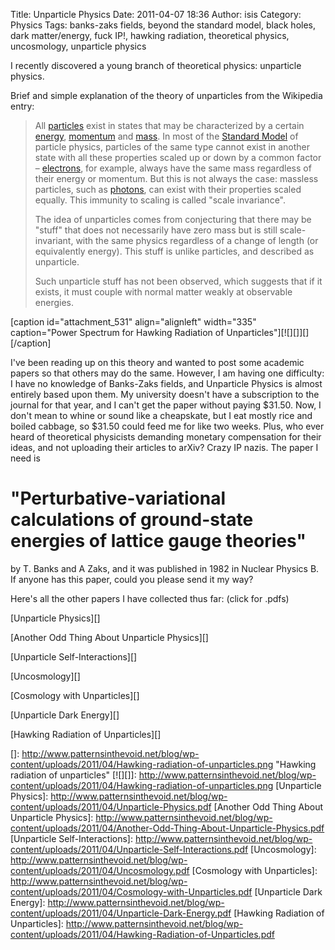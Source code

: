 Title: Unparticle Physics
Date: 2011-04-07 18:36
Author: isis
Category: Physics
Tags: banks-zaks fields, beyond the standard model, black holes, dark matter/energy, fuck IP!, hawking radiation, theoretical physics, uncosmology, unparticle physics

I recently discovered a young branch of theoretical physics: unparticle
physics.

Brief and simple explanation of the theory of unparticles from the
Wikipedia entry:

> All [particles][] exist in states that may be characterized by a
> certain [energy][], [momentum][] and [mass][]. In most of the
> [Standard Model][] of particle physics, particles of the same type
> cannot exist in another state with all these properties scaled up or
> down by a common factor – [electrons][], for example, always have the
> same mass regardless of their energy or momentum. But this is not
> always the case: massless particles, such as [photons][], can exist
> with their properties scaled equally. This immunity to scaling is
> called "scale invariance".
>
> The idea of unparticles comes from conjecturing that there may be
> "stuff" that does not necessarily have zero mass but is still
> scale-invariant, with the same physics regardless of a change of
> length (or equivalently energy). This stuff is unlike particles, and
> described as unparticle.
>
> Such unparticle stuff has not been observed, which suggests that if it
> exists, it must couple with normal matter weakly at observable
> energies.

[caption id="attachment\_531" align="alignleft" width="335"
caption="Power Spectrum for Hawking Radiation of
Unparticles"][![][]][][/caption]

I've been reading up on this theory and wanted to post some academic
papers so that others may do the same. However, I am having one
difficulty: I have no knowledge of Banks-Zaks fields, and Unparticle
Physics is almost entirely based upon them. My university doesn't have a
subscription to the journal for that year, and I can't get the paper
without paying \$31.50. Now, I don't mean to whine or sound like a
cheapskate, but I eat mostly rice and boiled cabbage, so \$31.50 could
feed me for like two weeks. Plus, who ever heard of theoretical
physicists demanding monetary compensation for their ideas, and not
uploading their articles to arXiv? Crazy IP nazis. The paper I need is

"Perturbative-variational calculations of ground-state energies of lattice gauge theories"
==========================================================================================

by T. Banks and A Zaks, and it was published in 1982 in Nuclear Physics
B. If anyone has this paper, could you please send it my way?

Here's all the other papers I have collected thus far: (click for .pdfs)

[Unparticle Physics][]

[Another Odd Thing About Unparticle Physics][]

[Unparticle Self-Interactions][]

[Uncosmology][]

[Cosmology with Unparticles][]

[Unparticle Dark Energy][]

[Hawking Radiation of Unparticles][]

  [particles]: https://secure.wikimedia.org/wikipedia/en/wiki/Elementary_particle
    "Elementary particle"
  [energy]: https://secure.wikimedia.org/wikipedia/en/wiki/Energy
  [momentum]: https://secure.wikimedia.org/wikipedia/en/wiki/Momentum
  [mass]: https://secure.wikimedia.org/wikipedia/en/wiki/Mass
  [Standard Model]: https://secure.wikimedia.org/wikipedia/en/wiki/Standard_Model
  [electrons]: https://secure.wikimedia.org/wikipedia/en/wiki/Electron
    "Electron"
  [photons]: https://secure.wikimedia.org/wikipedia/en/wiki/Photon
    "Photon"
  []: http://www.patternsinthevoid.net/blog/wp-content/uploads/2011/04/Hawking-radiation-of-unparticles.png
    "Hawking radiation of unparticles"
  [![][]]: http://www.patternsinthevoid.net/blog/wp-content/uploads/2011/04/Hawking-radiation-of-unparticles.png
  [Unparticle Physics]: http://www.patternsinthevoid.net/blog/wp-content/uploads/2011/04/Unparticle-Physics.pdf
  [Another Odd Thing About Unparticle Physics]: http://www.patternsinthevoid.net/blog/wp-content/uploads/2011/04/Another-Odd-Thing-About-Unparticle-Physics.pdf
  [Unparticle Self-Interactions]: http://www.patternsinthevoid.net/blog/wp-content/uploads/2011/04/Unparticle-Self-Interactions.pdf
  [Uncosmology]: http://www.patternsinthevoid.net/blog/wp-content/uploads/2011/04/Uncosmology.pdf
  [Cosmology with Unparticles]: http://www.patternsinthevoid.net/blog/wp-content/uploads/2011/04/Cosmology-with-Unparticles.pdf
  [Unparticle Dark Energy]: http://www.patternsinthevoid.net/blog/wp-content/uploads/2011/04/Unparticle-Dark-Energy.pdf
  [Hawking Radiation of Unparticles]: http://www.patternsinthevoid.net/blog/wp-content/uploads/2011/04/Hawking-Radiation-of-Unparticles.pdf
